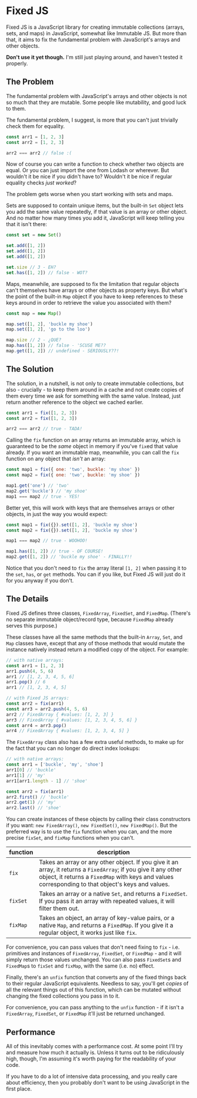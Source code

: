 # Fixed JS

Fixed JS is a JavaScript library for creating immutable collections (arrays, sets, and maps) in JavaScript, somewhat like Immutable JS.
But more than that, it aims to fix the fundamental problem with JavaScript's arrays and other objects.

**Don't use it yet though.**
I'm still just playing around, and haven't tested it properly.

## The Problem

The fundamental problem with JavaScript's arrays and other objects is not so much that they are mutable.
Some people like mutability, and good luck to them.

The fundamental problem, I suggest, is more that you can't just trivially check them for equality.

```js
const arr1 = [1, 2, 3]
const arr2 = [1, 2, 3]

arr2 === arr2 // false :(
```

Now of course you can write a function to check whether two objects are equal.
Or you can just import the one from Lodash or wherever.
But wouldn't it be nice if you didn't have to?
Wouldn't it be nice if regular equality checks _just worked_?

The problem gets worse when you start working with sets and maps.

Sets are supposed to contain unique items, but the built-in `Set` object lets you add the same value repeatedly, if that value is an array or other object.
And no matter how many times you add it, JavaScript will keep telling you that it isn't there:

```js
const set = new Set()

set.add([1, 2])
set.add([1, 2])
set.add([1, 2])

set.size // 3 - EH?
set.has([1, 2]) // false - WOT?
```

Maps, meanwhile, are supposed to fix the limitation that regular objects can't themselves have arrays or other objects as property keys.
But what's the point of the built-in `Map` object if you have to keep references to these keys around in order to retrieve the value you associated with them?

```js
const map = new Map()

map.set([1, 2], 'buckle my shoe')
map.set([1, 2], 'go to the loo')

map.size // 2 - ¿QUE?
map.has([1, 2]) // false - 'SCUSE ME??
map.get([1, 2]) // undefined - SERIOUSLY??!
```

## The Solution

The solution, in a nutshell, is not only to create immutable collections, but also - crucially - to keep them around in a cache and not create copies of them every time we ask for something with the same value.
Instead, just return another reference to the object we cached earlier.

```js
const arr1 = fix([1, 2, 3])
const arr2 = fix([1, 2, 3])

arr2 === arr2 // true - TADA!
```

Calling the `fix` function on an array returns an immutable array, which is guaranteed to be the _same_ object in memory if you've `fix`ed that value already.
If you want an immutable map, meanwhile, you can call the `fix` function on any object that _isn't_ an array:

```js
const map1 = fix({ one: 'two', buckle: 'my shoe' })
const map2 = fix({ one: 'two', buckle: 'my shoe' })

map1.get('one') // 'two'
map2.get('buckle') // 'my shoe'
map1 === map2 // true - YES!
```

Better yet, this will work with keys that are themselves arrays or other objects, in just the way you would expect:

```js
const map1 = fix({}).set([1, 2], 'buckle my shoe')
const map2 = fix({}).set([1, 2], 'buckle my shoe')

map1 === map2 // true - WOOHOO!

map1.has([1, 2]) // true - OF COURSE!
map2.get([1, 2]) // 'buckle my shoe' - FINALLY!!
```

Notice that you don't need to `fix` the array literal `[1, 2]` when passing it to the `set`, `has`, or `get` methods.
You can if you like, but Fixed JS will just do it for you anyway if you don't.

## The Details

Fixed JS defines three classes, `FixedArray`, `FixedSet`, and `FixedMap`.
(There's no separate immutable object/record type, because `FixedMap` already serves this purpose.)

These classes have all the same methods that the built-in `Array`, `Set`, and `Map` classes have, except that any of those methods that would mutate the instance natively instead return a modified copy of the object. For example:

```js
// with native arrays:
const arr1 = [1, 2, 3]
arr1.push(4, 5, 6)
arr1 // [1, 2, 3, 4, 5, 6]
arr1.pop() // 6
arr1 // [1, 2, 3, 4, 5]

// with Fixed JS arrays:
const arr2 = fix(arr1)
const arr3 = arr2.push(4, 5, 6)
arr2 // FixedArray { #values: [1, 2, 3] }
arr3 // FixedArray { #values: [1, 2, 3, 4, 5, 6] }
const arr4 = arr3.pop()
arr4 // FixedArray { #values: [1, 2, 3, 4, 5] }
```

The `FixedArray` class also has a few extra useful methods, to make up for the fact that you can no longer do direct index lookups:

```js
// with native arrays:
const arr1 = ['buckle', 'my', 'shoe']
arr1[0] // 'buckle'
arr1[1] // 'my'
arr1[arr1.length - 1] // 'shoe'

const arr2 = fix(arr1)
arr2.first() // 'buckle'
arr2.get(1) // 'my'
arr2.last() // 'shoe'
```

You can create instances of these objects by calling their class constructors if you want: `new FixedArray()`, `new FixedSet()`, `new FixedMap()`.
But the preferred way is to use the `fix` function when you can, and the more precise `fixSet`, and `fixMap` functions when you can't.

| function | description |
| -------- | ----------- |
| `fix`    | Takes an array or any other object. If you give it an array, it returns a `FixedArray`; if you give it any other object, it returns a `FixedMap` with keys and values corresponding to that object's keys and values. |
| `fixSet`  | Takes an array or a native `Set`, and returns a `FixedSet`. If you pass it an array with repeated values, it will filter them out. |
| `fixMap` | Takes an object, an array of key-value pairs, or a native `Map`, and returns a `FixedMap`. If you give it a regular object, it works just like `fix`. |

For convenience, you can pass values that don't need fixing to `fix` - i.e. primitives and instances of `FixedArray`, `FixedSet`, or `FixedMap` - and it will simply return those values unchanged.
You can also pass `FixedSet`s and `FixedMap`s to `fixSet` and `fixMap`, with the same (i.e. no) effect.

Finally, there's an `unfix` function that converts any of the fixed things back to their regular JavaScript equivalents.
Needless to say, you'll get _copies_ of all the relevant things out of this function, which can be mutated without changing the fixed collections you pass in to it.

For convenience, you can pass anything to the `unfix` function - if it isn't a `FixedArray`, `FixedSet`, or `FixedMap` it'll just be returned unchanged.

## Performance

All of this inevitably comes with a performance cost.
At some point I'll try and measure how much it actually is.
Unless it turns out to be ridiculously high, though, I'm assuming it's worth paying for the readability of your code.

If you have to do a lot of intensive data processing, and you really care about efficiency, then you probably don't want to be using JavaScript in the first place.
